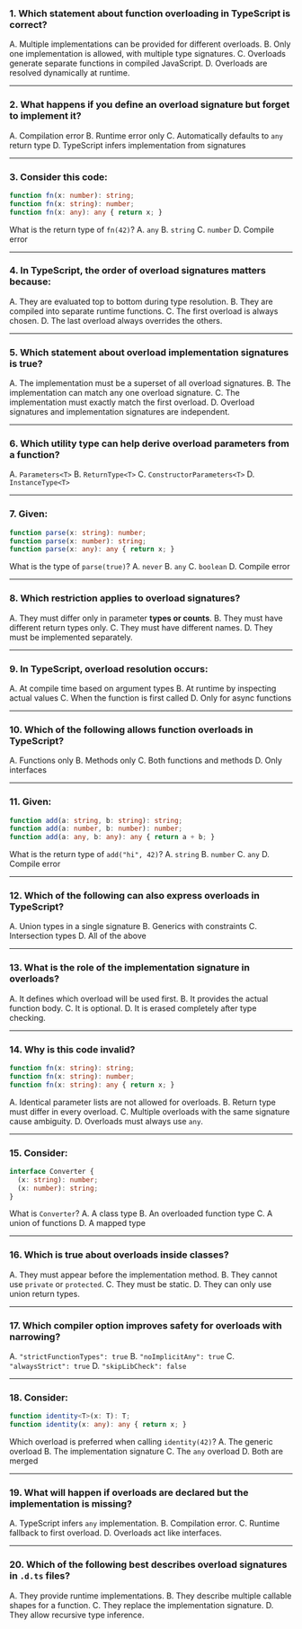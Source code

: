 ### 1. Which statement about function overloading in TypeScript is correct?

A. Multiple implementations can be provided for different overloads.
B. Only one implementation is allowed, with multiple type signatures.
C. Overloads generate separate functions in compiled JavaScript.
D. Overloads are resolved dynamically at runtime.

---

### 2. What happens if you define an overload signature but forget to implement it?

A. Compilation error
B. Runtime error only
C. Automatically defaults to `any` return type
D. TypeScript infers implementation from signatures

---

### 3. Consider this code:

```ts
function fn(x: number): string;
function fn(x: string): number;
function fn(x: any): any { return x; }
```

What is the return type of `fn(42)`?
A. `any`
B. `string`
C. `number`
D. Compile error

---

### 4. In TypeScript, the **order of overload signatures** matters because:

A. They are evaluated top to bottom during type resolution.
B. They are compiled into separate runtime functions.
C. The first overload is always chosen.
D. The last overload always overrides the others.

---

### 5. Which statement about overload implementation signatures is true?

A. The implementation must be a superset of all overload signatures.
B. The implementation can match any one overload signature.
C. The implementation must exactly match the first overload.
D. Overload signatures and implementation signatures are independent.

---

### 6. Which utility type can help derive overload parameters from a function?

A. `Parameters<T>`
B. `ReturnType<T>`
C. `ConstructorParameters<T>`
D. `InstanceType<T>`

---

### 7. Given:

```ts
function parse(x: string): number;
function parse(x: number): string;
function parse(x: any): any { return x; }
```

What is the type of `parse(true)`?
A. `never`
B. `any`
C. `boolean`
D. Compile error

---

### 8. Which restriction applies to overload signatures?

A. They must differ only in parameter **types or counts**.
B. They must have different return types only.
C. They must have different names.
D. They must be implemented separately.

---

### 9. In TypeScript, overload resolution occurs:

A. At compile time based on argument types
B. At runtime by inspecting actual values
C. When the function is first called
D. Only for async functions

---

### 10. Which of the following allows function overloads in TypeScript?

A. Functions only
B. Methods only
C. Both functions and methods
D. Only interfaces

---

### 11. Given:

```ts
function add(a: string, b: string): string;
function add(a: number, b: number): number;
function add(a: any, b: any): any { return a + b; }
```

What is the return type of `add("hi", 42)`?
A. `string`
B. `number`
C. `any`
D. Compile error

---

### 12. Which of the following can also express overloads in TypeScript?

A. Union types in a single signature
B. Generics with constraints
C. Intersection types
D. All of the above

---

### 13. What is the role of the **implementation signature** in overloads?

A. It defines which overload will be used first.
B. It provides the actual function body.
C. It is optional.
D. It is erased completely after type checking.

---

### 14. Why is this code invalid?

```ts
function fn(x: string): string;
function fn(x: string): number;
function fn(x: string): any { return x; }
```

A. Identical parameter lists are not allowed for overloads.
B. Return type must differ in every overload.
C. Multiple overloads with the same signature cause ambiguity.
D. Overloads must always use `any`.

---

### 15. Consider:

```ts
interface Converter {
  (x: string): number;
  (x: number): string;
}
```

What is `Converter`?
A. A class type
B. An overloaded function type
C. A union of functions
D. A mapped type

---

### 16. Which is true about overloads inside classes?

A. They must appear before the implementation method.
B. They cannot use `private` or `protected`.
C. They must be static.
D. They can only use union return types.

---

### 17. Which compiler option improves safety for overloads with narrowing?

A. `"strictFunctionTypes": true`
B. `"noImplicitAny": true`
C. `"alwaysStrict": true`
D. `"skipLibCheck": false`

---

### 18. Consider:

```ts
function identity<T>(x: T): T;
function identity(x: any): any { return x; }
```

Which overload is preferred when calling `identity(42)`?
A. The generic overload
B. The implementation signature
C. The `any` overload
D. Both are merged

---

### 19. What will happen if overloads are declared but the implementation is missing?

A. TypeScript infers `any` implementation.
B. Compilation error.
C. Runtime fallback to first overload.
D. Overloads act like interfaces.

---

### 20. Which of the following best describes overload signatures in `.d.ts` files?

A. They provide runtime implementations.
B. They describe multiple callable shapes for a function.
C. They replace the implementation signature.
D. They allow recursive type inference.

